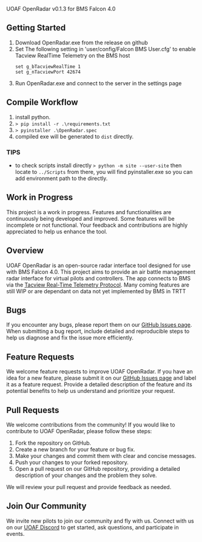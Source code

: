 UOAF OpenRadar v0.1.3 for BMS Falcon 4.0

## Getting Started
1. Download OpenRadar.exe from the release on github
2. Set The following setting in 'user/config/Falcon BMS User.cfg' to enable Tacview RealTime Telemetry on the BMS host
    ```
    set g_bTacviewRealTime 1
    set g_nTacviewPort 42674
    ```
3. Run OpenRadar.exe and connect to the server in the settings page

## Compile Workflow

1. install python.
2. `> pip install -r .\requirements.txt`
3. `> pyinstaller .\OpenRadar.spec`
4. compiled exe will be generated to `dist` directly.

### TIPS

- to check scripts install directly `> python -m site --user-site`
then locate to `../Scripts` from there, you will find pyinstaller.exe
so you can add environment path to the directly.

## Work in Progress
This project is a work in progress. Features and functionalities are continuously being developed and improved. Some features will be incomplete or not functional. Your feedback and contributions are highly appreciated to help us enhance the tool.

## Overview
UOAF OpenRadar is an open-source radar interface tool designed for use with BMS Falcon 4.0. This project aims to 
provide an air battle management radar interface for virtual pilots and controllers. The app connects to BMS via the 
[Tacview Real-Time Telemetry Protocol](https://www.tacview.net/documentation/realtime/en/). Many coming features are 
still WIP or are dependant on data not yet implemented by BMS in TRTT

## Bugs
If you encounter any bugs, please report them on our [GitHub Issues page](https://github.com/UOAF/OpenRadar/issues).
When submitting a bug report, include detailed and reproducible steps to help us diagnose and fix the issue more 
efficiently.

## Feature Requests
We welcome feature requests to improve UOAF OpenRadar. If you have an idea for a new feature, please submit it on our [GitHub Issues page](https://github.com/UOAF/OpenRadar/issues) and label it as a feature request. Provide a detailed description of the feature and its potential benefits to help us understand and prioritize your request.

## Pull Requests
We welcome contributions from the community! If you would like to contribute to UOAF OpenRadar, please follow these steps:
1. Fork the repository on GitHub.
2. Create a new branch for your feature or bug fix.
3. Make your changes and commit them with clear and concise messages.
4. Push your changes to your forked repository.
5. Open a pull request on our GitHub repository, providing a detailed description of your changes and the problem they solve.

We will review your pull request and provide feedback as needed.

## Join Our Community
We invite new pilots to join our community and fly with us. Connect with us on our [UOAF Discord](https://discord.gg/KGFUjhxWSh) to get started, ask questions, and participate in events.
